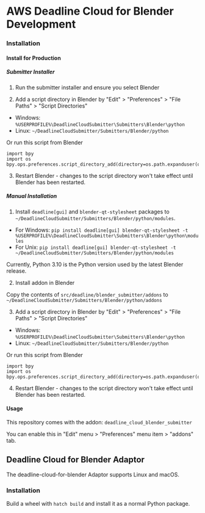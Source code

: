 # AWS Deadline Cloud for Blender Development

### Installation

#### Install for Production

##### Submitter Installer

1. Run the submitter installer and ensure you select Blender

2. Add a script directory in Blender by "Edit" > "Preferences" > "File Paths" > "Script Directories"
  * Windows: `%USERPROFILE%\DeadlineCloudSubmitter\Submitters\Blender\python`
  * Linux: `~/DeadlineCloudSubmitter/Submitters/Blender/python`

  Or run this script from Blender

  ```
  import bpy
  import os
  bpy.ops.preferences.script_directory_add(directory=os.path.expanduser(os.path.normpath('~/DeadlineCloudSubmitter/Submitters/Blender/python')))
  ```

3. Restart Blender - changes to the script directory won't take effect until Blender has been restarted.

##### Manual Installation

1. Install `deadline[gui]` and `blender-qt-stylesheet` packages to `~/DeadlineCloudSubmitter/Submitters/Blender/python/modules`.
  - For Windows: `pip install deadline[gui] blender-qt-stylesheet -t %USERPROFILE%\DeadlineCloudSubmitter\Submitters\Blender\python\modules`
  - For Unix: `pip install deadline[gui] blender-qt-stylesheet -t ~/DeadlineCloudSubmitter/Submitters/Blender/python/modules`

  Currently, Python 3.10 is the Python version used by the latest Blender release.

2. Install addon in Blender

  Copy the contents of `src/deadline/blender_submitter/addons` to `~/DeadlineCloudSubmitter/Submitters/Blender/python/addons`

3. Add a script directory in Blender by "Edit" > "Preferences" > "File Paths" > "Script Directories"
  * Windows: `%USERPROFILE%\DeadlineCloudSubmitter\Submitters\Blender\python`
  * Linux: `~/DeadlineCloudSubmitter/Submitters/Blender/python`

  Or run this script from Blender

  ```
  import bpy
  import os
  bpy.ops.preferences.script_directory_add(directory=os.path.expanduser(os.path.normpath('~/DeadlineCloudSubmitter/Submitters/Blender/python')))
  ```

4. Restart Blender - changes to the script directory won't take effect until Blender has been restarted.

#### Usage

This repository comes with the addon: `deadline_cloud_blender_submitter`

You can enable this in "Edit" menu > "Preferences" menu item > "addons" tab.

## Deadline Cloud for Blender Adaptor

The deadline-cloud-for-blender Adaptor supports Linux and macOS.

### Installation

Build a wheel with `hatch build` and install it as a normal Python package.
